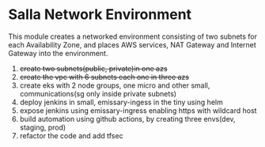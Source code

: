 # Salla Network Environment

This module creates a networked environment consisting of two subnets for each Availability Zone, and places
AWS services, NAT Gateway and Internet Gateway into the environment.

1. ~~create two subnets(public, private)in one azs~~
2. ~~create the vpc with 6 subnets each one in three azs~~
3. create eks with 2 node groups, one micro and other small, communications(sg only inside private subnets)
4. deploy jenkins in small, emissary-ingess in the tiny using helm
5. expose jenkins using emissary-ingress enabling https with wildcard host
6. build automation using github actions, by creating three envs(dev, staging, prod)
7. refactor the code and add tfsec

